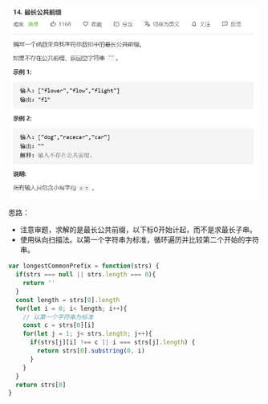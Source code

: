 ![](../images/lc14.png)



思路：

- 注意审题，求解的是最长公共前缀，以下标0开始计起，而不是求最长子串。
- 使用纵向扫描法。以第一个字符串为标准，循环遍历并比较第二个开始的字符串。

```javascript
var longestCommonPrefix = function(strs) {
  if(strs === null || strs.length === 0){
    return ''
  }
  const length = strs[0].length
  for(let i = 0; i< length; i++){
    // 以第一个字符串为标准
    const c = strs[0][i]
    for(let j = 1; j< strs.length; j++){
      if(strs[j][i] !== c || i === strs[j].length) {
        return strs[0].substring(0, i)
      }
    }
  }
  return strs[0]
}
```

